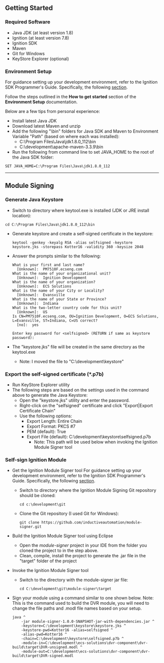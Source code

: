 ## Getting Started

### Required Software

- Java JDK (at least version 1.8)
- Ignition (at least version 7.8)
- Ignition SDK
- Maven
- Git for Windows
- KeyStore Explorer (optional)

### Environment Setup

For guidance setting up your development environment, refer to the Ignition SDK Programmer's Guide. Specifically, the following [section](https://docs.inductiveautomation.com:8443/display/SE/Environment+Setup).

Follow the steps outlined in the **How to get started** section of the **Environment Setup** documentation.

Below are a few tips from personal experience:

- Install latest Java JDK
- Download latest Maven and unzip
- Add the following "\bin" folders for Java SDK and Maven to Environment Variable "Path" (based on where each was installed):
  - C:\Program Files\Java\jdk1.8.0_112\bin
  - C:\development\apache-maven-3.3.9\bin
- Run the following from command line to set JAVA_HOME to the root of the Java SDK folder:

```shell
SET JAVA_HOME=C:\Program Files\Java\jdk1.8.0_112
```

---

## Module Signing

### Generate Java Keystore

- Switch to directory where keytool.exe is installed (JDK or JRE install location):

```shell
cd C:\Program Files\Java\jdk1.8.0_112\bin
```

- Generate keystore and create a self-signed certificate in the keystore:

	`keytool -genkey -keyalg RSA -alias selfsigned -keystore keystore.jks -storepass Kotter16 -validity 360 -keysize 2048`

- Answer the prompts similar to the following:

    ```shell
    What is your first and last name?
      [Unknown]:  PM7510F.ecseng.com
    What is the name of your organizational unit?
      [Unknown]:  Ignition Development
    What is the name of your organization?
      [Unknown]:  ECS Solutions
    What is the name of your City or Locality?
      [Unknown]:  Evansville
    What is the name of your State or Province?
      [Unknown]:  Indiana
    What is the two-letter country code for this unit?
      [Unknown]:  US
    Is CN=PM7510F.ecseng.com, OU=Ignition Development, O=ECS Solutions, L=Evansville, ST=Indiana, C=US correct?
      [no]:  yes

    Enter key password for <selfsigned> (RETURN if same as keystore password):
	```

- The "keystore.jks" file will be created in the same directory as the keytool.exe
  - Note: I moved the file to "C:\development\keystore"

### Export the self-signed certificate (*.p7b)

- Run KeyStore Explorer utility
- The following steps are based on the settings used in the command above to generate the Java Keystore:
  - Open the "keystore.jks" utility and enter the password.
  - Right-click on the "selfsigned" certificate and click "Export|Export Certificate Chain"
  - Use the following options:
    - Export Length: Entire Chain
    - Export Format: PKCS #7
    - PEM (default): True 
    - Export File (default): C:\development\keystore\selfsigned.p7b
      - Note: This path will be used below when invoking the Ignition Module Signer tool

### Self-sign Ignition Module

- Get the Ignition Module Signer tool
For guidance setting up your development environment, refer to the Ignition SDK Programmer's Guide. Specifically, the following [section](https://github.com/inductiveautomation/module-signer).

  - Switch to directory where the Ignition Module Signing Git repository should be cloned:

    ```shell
    cd c:\development\git
    ```

  - Clone the Git repository (I used Git for Windows):
  
     ```shell
     git clone https://github.com/inductiveautomation/module-signer.git
     ```

- Build the Ignition Module Signer tool using Eclipse
  - Open the *module-signer* project in your IDE from the folder you cloned the project to in the step above.
  - Clean, compile, install the project to generate the .jar file in the "target" folder of the project
- Invoke the Ignition Module Signer tool
  - Switch to the directory with the module-signer jar file:
  
    ```shell
    cd C:\development\git\module-signer\target
    ```

- Sign your module using a command similar to one shown below. Note: This is the command used to build the DVR module, you will need to change the file paths and .modl file names based on your setup.

    ```shell
    java ^
        -jar module-signer-1.0.0-SNAPSHOT-jar-with-dependencies.jar ^
        -keystore=C:\development\keystore\keystore.jks ^
        -keystore-pwd=Kotter16 -alias=selfsigned ^
        -alias-pwd=Kotter16 ^
        -chain=C:\development\keystore\selfsigned.p7b ^
        -module-in=C:\development\ecs-solutions\dvr-component\dvr-build\target\DVR-unsigned.modl ^
        -module-out=C:\development\ecs-solutions\dvr-component\dvr-build\target\DVR-signed.modl
    ```
